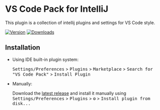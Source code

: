 # VS Code Pack for IntelliJ

This plugin is a collection of intellij plugins and settings for VS Code style.

[![Version](https://img.shields.io/jetbrains/plugin/v/22312.svg)](https://plugins.jetbrains.com/plugin/PLUGIN_ID)
[![Downloads](https://img.shields.io/jetbrains/plugin/d/22312.svg)](https://plugins.jetbrains.com/plugin/PLUGIN_ID)

## Installation

- Using IDE built-in plugin system:
  
  <kbd>Settings/Preferences</kbd> > <kbd>Plugins</kbd> > <kbd>Marketplace</kbd> > <kbd>Search for "VS Code Pack"</kbd> >
  <kbd>Install Plugin</kbd>
  
- Manually:

  Download the [latest release](https://github.com/izhangzhihao/VS-Code-Pack/releases/latest) and install it manually using
  <kbd>Settings/Preferences</kbd> > <kbd>Plugins</kbd> > <kbd>⚙️</kbd> > <kbd>Install plugin from disk...</kbd>
